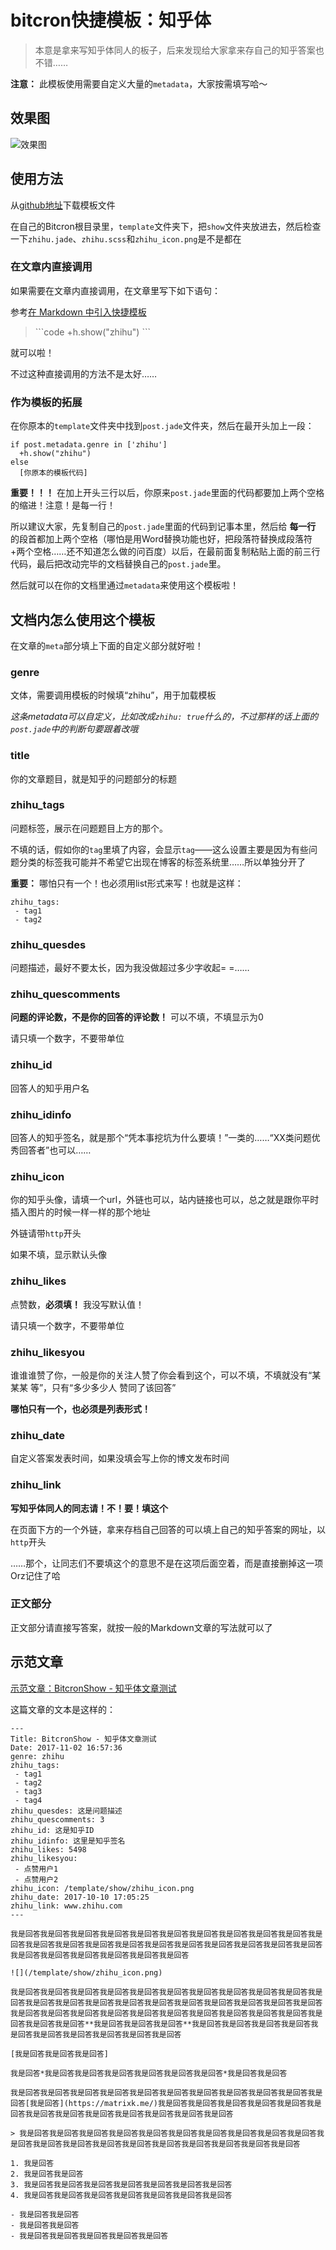 # bitcron快捷模板：知乎体

> 本意是拿来写知乎体同人的板子，后来发现给大家拿来存自己的知乎答案也不错……

**注意：** 此模板使用需要自定义大量的`metadata`，大家按需填写哈～

## 效果图

![效果图](./demo.png)

## 使用方法

从[github地址](https://github.com/matrixk/bitcron-includes_show_template-zhihu/)下载模板文件

在自己的Bitcron根目录里，`template`文件夹下，把`show`文件夹放进去，然后检查一下`zhihu.jade`、`zhihu.scss`和`zhihu_icon.png`是不是都在

### 在文章内直接调用

如果需要在文章内直接调用，在文章里写下如下语句：

参考[在 Markdown 中引入快捷模板](https://pi.bitcron.com/post/markdown/includes_show_template)

> \`\`\`code
> +h.show("zhihu")
> \`\`\`


就可以啦！

不过这种直接调用的方法不是太好……

### 作为模板的拓展

在你原本的`template`文件夹中找到`post.jade`文件夹，然后在最开头加上一段：

```jade
if post.metadata.genre in ['zhihu']
  +h.show("zhihu")
else
  [你原本的模板代码]
```

**重要！！！** 在加上开头三行以后，你原来`post.jade`里面的代码都要加上两个空格的缩进！注意！是每一行！

所以建议大家，先复制自己的`post.jade`里面的代码到记事本里，然后给 **每一行** 的段首都加上两个空格（哪怕是用Word替换功能也好，把段落符替换成段落符+两个空格……还不知道怎么做的问百度）以后，在最前面复制粘贴上面的前三行代码，最后把改动完毕的文档替换自己的`post.jade`里。

然后就可以在你的文档里通过`metadata`来使用这个模板啦！

## 文档内怎么使用这个模板

在文章的`meta`部分填上下面的自定义部分就好啦！

### genre

文体，需要调用模板的时候填“zhihu”，用于加载模板

*这条metadata可以自定义，比如改成`zhihu: true`什么的，不过那样的话上面的`post.jade`中的判断句要跟着改哦*

### title

你的文章题目，就是知乎的问题部分的标题

### zhihu_tags

问题标签，展示在问题题目上方的那个。

不填的话，假如你的`tag`里填了内容，会显示`tag`——这么设置主要是因为有些问题分类的标签我可能并不希望它出现在博客的标签系统里……所以单独分开了

**重要：** 哪怕只有一个！也必须用list形式来写！也就是这样：

```
zhihu_tags:
 - tag1
 - tag2
```

### zhihu_quesdes

问题描述，最好不要太长，因为我没做超过多少字收起= =……

### zhihu_quescomments

**问题的评论数，不是你的回答的评论数！** 可以不填，不填显示为0

请只填一个数字，不要带单位

### zhihu_id

回答人的知乎用户名

### zhihu_idinfo

回答人的知乎签名，就是那个“凭本事挖坑为什么要填！”一类的……“XX类问题优秀回答者”也可以……

### zhihu_icon

你的知乎头像，请填一个url，外链也可以，站内链接也可以，总之就是跟你平时插入图片的时候一样一样的那个地址

外链请带`http`开头

如果不填，显示默认头像

### zhihu_likes

点赞数，**必须填！** 我没写默认值！

请只填一个数字，不要带单位

### zhihu_likesyou

谁谁谁赞了你，一般是你的关注人赞了你会看到这个，可以不填，不填就没有“某某某 等”，只有“多少多少人 赞同了该回答”

**哪怕只有一个，也必须是列表形式！**

### zhihu_date

自定义答案发表时间，如果没填会写上你的博文发布时间

### zhihu_link

**写知乎体同人的同志请！不！要！填这个**

在页面下方的一个外链，拿来存档自己回答的可以填上自己的知乎答案的网址，以`http`开头

……那个，让同志们不要填这个的意思不是在这项后面空着，而是直接删掉这一项Orz记住了哈

### 正文部分

正文部分请直接写答案，就按一般的Markdown文章的写法就可以了

## 示范文章

[示范文章：BitcronShow - 知乎体文章测试](https://matrixk.me/post/zi-zhi/2017-11-02)

这篇文章的文本是这样的：

```
---
Title: BitcronShow - 知乎体文章测试
Date: 2017-11-02 16:57:36
genre: zhihu
zhihu_tags:
 - tag1
 - tag2
 - tag3
 - tag4
zhihu_quesdes: 这是问题描述
zhihu_quescomments: 3
zhihu_id: 这是知乎ID
zhihu_idinfo: 这里是知乎签名
zhihu_likes: 5498
zhihu_likesyou:
 - 点赞用户1
 - 点赞用户2
zhihu_icon: /template/show/zhihu_icon.png
zhihu_date: 2017-10-10 17:05:25
zhihu_link: www.zhihu.com
---

我是回答我是回答我是回答我是回答我是回答我是回答我是回答我是回答我是回答我是回答我是回答我是回答我是回答我是回答我是回答我是回答我是回答我是回答我是回答我是回答我是回答我是回答我是回答我是回答我是回答我是回答我是回答

![](/template/show/zhihu_icon.png)

我是回答我是回答我是回答我是回答我是回答我是回答我是回答我是回答我是回答我是回答我是回答我是回答我是回答我是回答我是回答我是回答我是回答我是回答我是回答我是回答我是回答我是回答我是回答我是回答我是回答我是回答我是回答我是回答我是回答我是回答我是回答我是回答我是回答我是回答**我是回答我是回答我是回答**我是回答我是回答我是回答我是回答我是回答我是回答我是回答我是回答我是回答我是回答

[我是回答我是回答我是回答]

我是回答*我是回答我是回答我是回答我是回答我是回答我是回答*我是回答我是回答

我是回答我是回答我是回答我是回答我是回答我是回答我是回答我是回答我是回答我是回答我是回答[我是回答](https://matrixk.me/)我是回答我是回答我是回答我是回答我是回答我是回答我是回答我是回答我是回答我是回答我是回答我是回答我是回答

> 我是回答我是回答我是回答我是回答我是回答我是回答我是回答我是回答我是回答我是回答我是回答我是回答我是回答我是回答我是回答我是回答我是回答我是回答我是回答我是回答

1. 我是回答
2. 我是回答我是回答
3. 我是回答我是回答我是回答我是回答我是回答我是回答我是回答
4. 我是回答我是回答我是回答我是回答我是回答我是回答我是回答

- 我是回答我是回答
- 我是回答我是回答
- 我是回答我是回答我是回答我是回答我是回答

```
